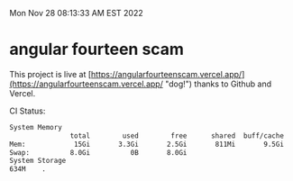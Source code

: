 Mon Nov 28 08:13:33 AM EST 2022

# angular fourteen scam


This project is live at [https://angularfourteenscam.vercel.app/](https://angularfourteenscam.vercel.app/ "dog!") thanks to Github and Vercel.

CI Status: 

```bash
System Memory
               total        used        free      shared  buff/cache   available
Mem:            15Gi       3.3Gi       2.5Gi       811Mi       9.5Gi        10Gi
Swap:          8.0Gi          0B       8.0Gi
System Storage
634M	.
```
```bash
